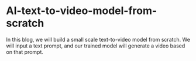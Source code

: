 # AI-text-to-video-model-from-scratch
In this blog, we will build a small scale text-to-video model from scratch. We will input a text prompt, and our trained model will generate a video based on that prompt.
